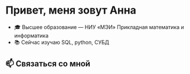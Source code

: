 # Привет, меня зовут Анна

- 🎓 Высшее образование — НИУ «МЭИ‎» Прикладная математика и информатика
- 📚 Сейчас изучаю SQL, python, СУБД


## 📫 Связаться со мной 

<!---
annakhairova/annakhairova is a ✨ special ✨ repository because its `README.md` (this file) appears on your GitHub profile.
You can click the Preview link to take a look at your changes.
--->
